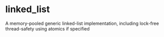 # linked_list
A memory-pooled generic linked-list implementation, including lock-free thread-safety using atomics if specified
